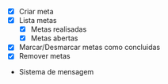 - [x] Criar meta
- [x] Lista metas
   - [x] Metas realisadas
   - [x] Metas abertas
- [x] Marcar/Desmarcar metas como concluidas
- [x] Remover metas
- Sistema de mensagem